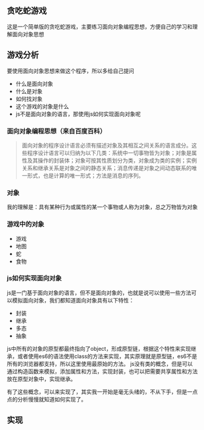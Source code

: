## 贪吃蛇游戏
这是一个简单版的贪吃蛇游戏，主要练习面向对象编程思想，方便自己的学习和理解面向对象思想
## 游戏分析
要使用面向对象思想来做这个程序，所以多给自己提问
* 什么是面向对象
* 什么是对象
* 如何找对象
* 这个游戏的对象是什么
* js不是面向对象的语言，那使用js如何实现面向对象呢
### 面向对象编程思想（来自百度百科）
> 面向对象的程序设计语言必须有描述对象及其相互之间关系的语言成分。这些程序设计语言可以归纳为以下几类：系统中一切事物皆为对象；对象是属性及其操作的封装体；对象可按其性质划分为类，对象成为类的实例；实例关系和继承关系是对象之间的静态关系；消息传递是对象之间动态联系的唯一形式，也是计算的唯一形式；方法是消息的序列。
### 对象
我的理解是：具有某种行为或属性的某一个事物或人称为对象，总之万物皆为对象
### 游戏中的对象
* 游戏
* 地图
* 蛇
* 食物
### js如何实现面向对象
js是一门基于面向对象的语言，但不是面向对象的，也就是说可以使用一些方法可以模拟面向对象，我们都知道面向对象具有以下特性：
* 封装
* 继承
* 多态
* 抽象

js中所有的对象的原型都最终指向了object，形成原型链，根据这个特性来实现继承，或者使用es6的语法使用class的方法来实现，其实原理就是原型链，es6不是所有的浏览器都支持，所以这里使用最原始的方法。
js没有类的概念，但是可以通过构造函数来模拟，添加属性和方法，实现封装，也可以把需要共享属性和方法放在原型对象中，实现继承。

有了这些概念，可以来实现了，其实我一开始是毫无头绪的，不从下手，但是一点点的分析慢慢就知道如何实现了。
## 实现





